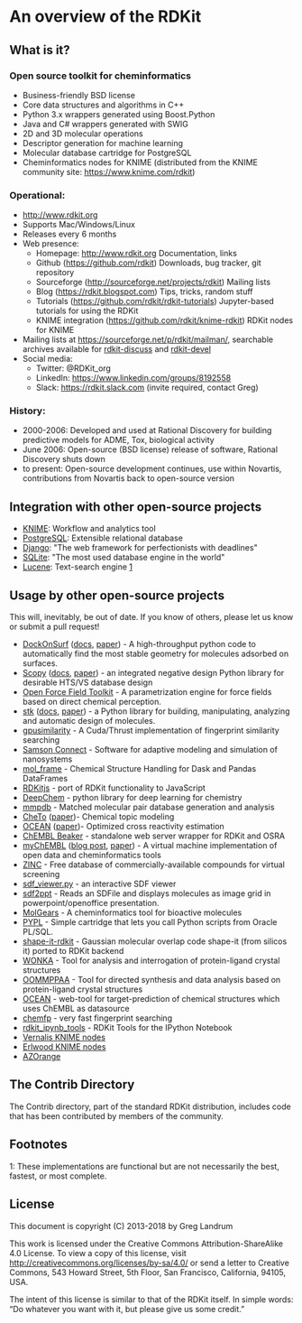 # An overview of the RDKit

## What is it?

### Open source toolkit for cheminformatics
-   Business-friendly BSD license
-   Core data structures and algorithms in C++
-   Python 3.x wrappers generated using Boost.Python
-   Java and C\# wrappers generated with SWIG
-   2D and 3D molecular operations
-   Descriptor generation for machine learning
-   Molecular database cartridge for PostgreSQL
-   Cheminformatics nodes for KNIME (distributed from the KNIME community site: https://www.knime.com/rdkit)

### Operational:
- http://www.rdkit.org
- Supports Mac/Windows/Linux
- Releases every 6 months
- Web presence:
    - Homepage: http://www.rdkit.org
      Documentation, links
    - Github (https://github.com/rdkit)
      Downloads, bug tracker, git repository
    - Sourceforge (http://sourceforge.net/projects/rdkit)
      Mailing lists
    - Blog (https://rdkit.blogspot.com)
      Tips, tricks, random stuff
    - Tutorials (https://github.com/rdkit/rdkit-tutorials)
      Jupyter-based tutorials for using the RDKit
    - KNIME integration (https://github.com/rdkit/knime-rdkit)
      RDKit nodes for KNIME
- Mailing lists at https://sourceforge.net/p/rdkit/mailman/, searchable archives available for [rdkit-discuss](http://www.mail-archive.com/rdkit-discuss@lists.sourceforge.net/) and [rdkit-devel](http://www.mail-archive.com/rdkit-devel@lists.sourceforge.net/)
- Social media:
    - Twitter: @RDKit_org
    - LinkedIn: https://www.linkedin.com/groups/8192558
    - Slack: https://rdkit.slack.com (invite required, contact Greg)

### History:
-   2000-2006: Developed and used at Rational Discovery for building predictive models for ADME, Tox, biological activity
-   June 2006: Open-source (BSD license) release of software, Rational Discovery shuts down
-   to present: Open-source development continues, use within Novartis, contributions from Novartis back to open-source version

## Integration with other open-source projects
- [KNIME](https://www.knime.com/rdkit): Workflow and analytics tool
- [PostgreSQL](https://github.com/rdkit/rdkit/blob/master/Docs/Book/Cartridge.rst): Extensible relational database
- [Django](http://django-rdkit.readthedocs.org/en/latest/): "The web framework for perfectionists with deadlines"
- [SQLite](https://github.com/rvianello/chemicalite): "The most used database engine in the world"
- [Lucene](https://github.com/rdkit/org.rdkit.lucene): Text-search engine [1](#footnote1)

## Usage by other open-source projects
This will, inevitably, be out of date. If you know of others, please let us know or submit a pull request!

- [DockOnSurf](https://gitlab.com/lch_interfaces/dockonsurf) ([docs](https://dockonsurf.readthedocs.io), [paper](https://www.doi.org/10.26434/chemrxiv.14095699)) - A high-throughput python code to automatically find the most stable geometry for molecules adsorbed on surfaces.
- [Scopy](https://github.com/kotori-y/Scopy) ([docs](https://scopy.iamkotori.com/), [paper](https://doi.org/10.1093/bib/bbaa194)) - an integrated negative design Python library for desirable HTS/VS database design
- [Open Force Field Toolkit](https://github.com/openforcefield/openforcefield/) - A parametrization engine for force fields based on direct chemical perception.
- [stk](https://github.com/lukasturcani/stk) ([docs](https://lukasturcani.github.io/stk/docs/build/html/), [paper](https://onlinelibrary.wiley.com/doi/10.1002/jcc.25377)) -
a Python library for building, manipulating, analyzing and automatic design of molecules.
- [gpusimilarity](https://github.com/schrodinger/gpusimilarity) - A Cuda/Thrust implementation of fingerprint similarity searching
- [Samson Connect](https://www.samson-connect.net) - Software for adaptive modeling and simulation of nanosystems
- [mol_frame](https://github.com/apahl/mol_frame) - Chemical Structure Handling for Dask and Pandas DataFrames
- [RDKitjs](https://github.com/cheminfo/RDKitjs) - port of RDKit functionality to JavaScript
- [DeepChem](https://deepchem.io) - python library for deep learning for chemistry
- [mmpdb](https://github.com/rdkit/mmpdb) - Matched molecular pair database generation and analysis
- [CheTo](https://github.com/rdkit/CheTo) ([paper](http://pubs.acs.org/doi/10.1021/acs.jcim.7b00249))- Chemical topic modeling
- [OCEAN](https://github.com/rdkit/OCEAN) ([paper](http://pubs.acs.org/doi/abs/10.1021/acs.jcim.6b00067))- Optimized cross reactivity estimation
- [ChEMBL Beaker](https://github.com/mnowotka/chembl_beaker) - standalone web server wrapper for RDKit and OSRA
- [myChEMBL](https://github.com/chembl/mychembl) ([blog post](http://chembl.blogspot.de/2013/10/chembl-virtual-machine-aka-mychembl.html), [paper](http://bioinformatics.oxfordjournals.org/content/early/2013/11/20/bioinformatics.btt666)) - A virtual machine implementation of open data and cheminformatics tools
- [ZINC](http://zinc15.docking.org) - Free database of commercially-available compounds for virtual screening
- [sdf_viewer.py](https://github.com/apahl/sdf_viewer) - an interactive SDF viewer
- [sdf2ppt](https://github.com/dkuhn/sdf2ppt) - Reads an SDFile and displays molecules as image grid in powerpoint/openoffice presentation.
- [MolGears](https://github.com/admed/molgears) - A cheminformatics tool for bioactive molecules
- [PYPL](http://www.biochemfusion.com/downloads/#OracleUtilities) - Simple cartridge that lets you call Python scripts from Oracle PL/SQL.
- [shape-it-rdkit](https://github.com/jandom/shape-it-rdkit) - Gaussian molecular overlap code shape-it (from silicos it) ported to RDKit backend
- [WONKA](http://wonka.sgc.ox.ac.uk/WONKA/) - Tool for analysis and interrogation of protein-ligand crystal structures
- [OOMMPPAA](http://oommppaa.sgc.ox.ac.uk/OOMMPPAA/) - Tool for directed synthesis and data analysis based on protein-ligand crystal structures
- [OCEAN](https://github.com/rdkit/OCEAN) - web-tool for target-prediction of chemical structures which uses ChEMBL as datasource
- [chemfp](http://chemfp.com) - very fast fingerprint searching
- [rdkit_ipynb_tools](https://github.com/apahl/rdkit_ipynb_tools) - RDKit Tools for the IPython Notebook
- [Vernalis KNIME nodes](https://www.knime.com/book/vernalis-nodes-for-knime-trusted-extension)
- [Erlwood KNIME nodes](https://www.knime.com/community/erlwood)
- [AZOrange](https://github.com/AZcompTox/AZOrange)


## The Contrib Directory

The Contrib directory, part of the standard RDKit distribution, includes code that has been contributed by members of the community.


## Footnotes

<a name="footnote1">1</a>: These implementations are functional but are not necessarily the best, fastest, or most complete.


## License

This document is copyright (C) 2013-2018 by Greg Landrum

This work is licensed under the Creative Commons Attribution-ShareAlike 4.0 License. To view a copy of this license, visit <http://creativecommons.org/licenses/by-sa/4.0/> or send a letter to Creative Commons, 543 Howard Street, 5th Floor, San Francisco, California, 94105, USA.

The intent of this license is similar to that of the RDKit itself. In simple words: “Do whatever you want with it, but please give us some credit.”
